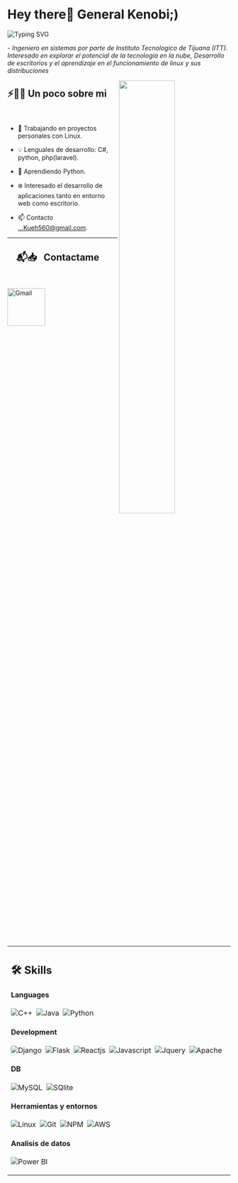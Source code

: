 # Hey there👋 General Kenobi;)

![Typing SVG](https://readme-typing-svg.herokuapp.com?font=Architects+Daughter&color=22EBF7&size=25&center=false&lines=¡Hola!+Ulises+Escalante;Ingeniero+en+sistemas...;Entusiasta+del+Desarollo+web...;AWS+PHP+ASP...;) 
 <p>- <i>Ingeniero en sistemas por parte de Instituto Tecnologico de Tijuana (ITT). Interesado en explorar el potencial de la tecnologia en la nube, Desarrollo de escritorios y el aprendizaje  en el funcionamiento de linux y sus distribuciones</i></p>


<img src="https://user-images.githubusercontent.com/89788120/167628634-549d2bdd-609e-4275-85af-1e1974da64ca.gif" width="50%" align="right" />

## ⚡🙋‍♂️ Un poco sobre mi

</br>

- 🔧 Trabajando en proyectos personales con Linux.

- 💡 Lenguales de desarrollo: C#, python, php(laravel).
- 📖 Aprendiendo Python.
- ❄️ Interesado el desarrollo de aplicaciones tanto en entorno web como escritorio.
- 📫 Contacto ...Kueh560@gmail.com.

<hr>

<table width="100%" >

 <tr>
    <td width="60%">
     
## 🛠️ Skills

#### Languages

![C++](https://img.shields.io/badge/-C++-05122A?style=flat&logo=C%2B%2B&logoColor=00599C)&nbsp;
![Java](https://img.shields.io/badge/Java-%23150458.svg?style=flat&logo=java&logoColor=orange)&nbsp;
![Python](https://img.shields.io/badge/-Python-05122A?style=flat&logo=python)&nbsp;



#### Development
![Django](https://img.shields.io/badge/Django-092E20?style=flat&logo=django&logoColor=white)&nbsp;
![Flask](https://img.shields.io/badge/Flask-000000?style=flat&logo=flask&logoColor=white)&nbsp;
![Reactjs](https://img.shields.io/badge/React-20232A?style=flat&logo=react&logoColor=61DAFB)&nbsp;
![Javascript](https://img.shields.io/badge/JavaScript-F7DF1E?style=flat&logo=javascript&logoColor=black)&nbsp;
![Jquery](https://img.shields.io/badge/jQuery-0769AD?style=flat&logo=jquery&logoColor=white)&nbsp;
![Apache](https://img.shields.io/badge/Apache-D22128?style=flat&logo=Apache&logoColor=white)
<!--      
![Express.js](https://img.shields.io/badge/express.js-%23404d59.svg?style=flat&logo=express&logoColor=%2361DAFB) -->
<!-- ![PHP](https://img.shields.io/badge/PHP-777BB4?style=flat&logo=php&logoColor=white)&nbsp; -->


#### DB

![MySQL](https://img.shields.io/badge/MySQL-00000F?style=flat&logo=mysql&logoColor=white)&nbsp;
![SQlite](https://img.shields.io/badge/-SQlite-05122A?style=flat&logo=sqlite&logoColor=A8B9CC)&nbsp;

#### Herramientas y entornos


![Linux](https://img.shields.io/badge/Linux-05122A?style=flat&logo=linux&logoColor=white)&nbsp;
![Git](https://img.shields.io/badge/-Git-05122A?style=flat&logo=git)&nbsp;
![NPM](https://img.shields.io/badge/npm-CB3837?style=flat&logo=npm&logoColor=white)&nbsp;
![AWS](https://img.shields.io/badge/Amazon_AWS-232F3E?style=flat&logo=amazon-aws&logoColor=white)&nbsp;

<!-- ![PyPI](https://img.shields.io/badge/pypi-3775A9?style=flat&logo=pypi&logoColor=white)&nbsp; -->


#### Analisis de datos

![Power BI](https://img.shields.io/badge/PowerBI-F2C811?style=flat&logo=Power%20BI&logoColor=white)
     
</td>


## &nbsp; &nbsp; 📬📥 &nbsp; Contactame 

<br/>

<a href="mailto:kueh560@gmail.com"><img width="85px" alt="Gmail" src="https://img.shields.io/badge/Gmail-D14836?style=flat&logo=gmail&logoColor=white" /></a> &nbsp; &nbsp; 

</br>
</br>
